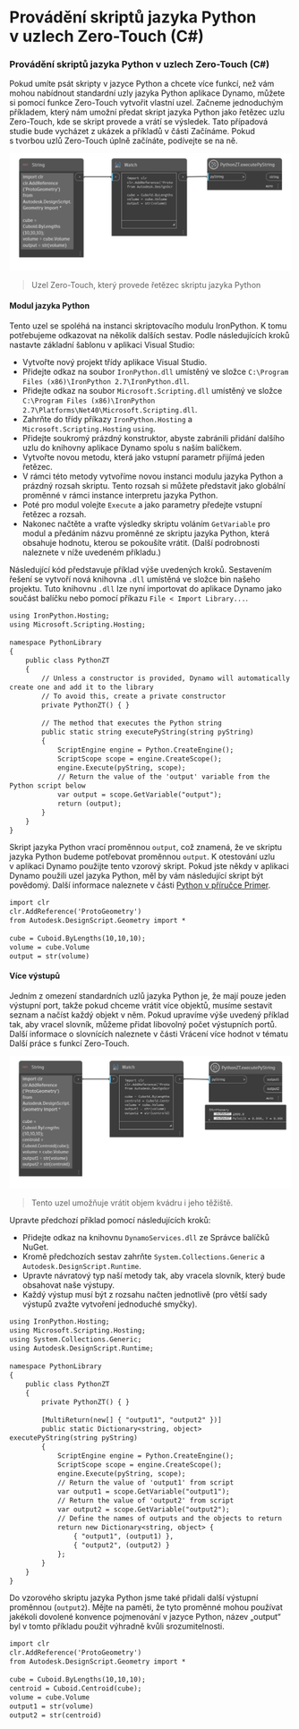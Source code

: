 # Provádění skriptů jazyka Python v uzlech Zero-Touch (C#) 

### Provádění skriptů jazyka Python v uzlech Zero-Touch (C#) <a href="#executing-python-scripts-in-zero-touch-nodes-c" id="executing-python-scripts-in-zero-touch-nodes-c"></a>

Pokud umíte psát skripty v jazyce Python a chcete více funkcí, než vám mohou nabídnout standardní uzly jazyka Python aplikace Dynamo, můžete si pomocí funkce Zero-Touch vytvořit vlastní uzel. Začneme jednoduchým příkladem, který nám umožní předat skript jazyka Python jako řetězec uzlu Zero-Touch, kde se skript provede a vrátí se výsledek. Tato případová studie bude vycházet z ukázek a příkladů v části Začínáme. Pokud s tvorbou uzlů Zero-Touch úplně začínáte, podívejte se na ně.

![Uzel Zero-Touch, který provede řetězec skriptu jazyka Python](images/python-case-study.png)

> Uzel Zero-Touch, který provede řetězec skriptu jazyka Python

#### Modul jazyka Python <a href="#python-engine" id="python-engine"></a>

Tento uzel se spoléhá na instanci skriptovacího modulu IronPython. K tomu potřebujeme odkazovat na několik dalších sestav. Podle následujících kroků nastavte základní šablonu v aplikaci Visual Studio:

* Vytvořte nový projekt třídy aplikace Visual Studio.
* Přidejte odkaz na soubor `IronPython.dll` umístěný ve složce `C:\Program Files (x86)\IronPython 2.7\IronPython.dll`.
* Přidejte odkaz na soubor `Microsoft.Scripting.dll` umístěný ve složce `C:\Program Files (x86)\IronPython 2.7\Platforms\Net40\Microsoft.Scripting.dll`.
* Zahrňte do třídy příkazy `IronPython.Hosting` a `Microsoft.Scripting.Hosting` `using`.
* Přidejte soukromý prázdný konstruktor, abyste zabránili přidání dalšího uzlu do knihovny aplikace Dynamo spolu s naším balíčkem.
* Vytvořte novou metodu, která jako vstupní parametr přijímá jeden řetězec.
* V rámci této metody vytvoříme novou instanci modulu jazyka Python a prázdný rozsah skriptu. Tento rozsah si můžete představit jako globální proměnné v rámci instance interpretu jazyka Python.
* Poté pro modul volejte `Execute` a jako parametry předejte vstupní řetězec a rozsah.
* Nakonec načtěte a vraťte výsledky skriptu voláním `GetVariable` pro modul a předáním názvu proměnné ze skriptu jazyka Python, která obsahuje hodnotu, kterou se pokoušíte vrátit. (Další podrobnosti naleznete v níže uvedeném příkladu.)

Následující kód představuje příklad výše uvedených kroků. Sestavením řešení se vytvoří nová knihovna `.dll` umístěná ve složce bin našeho projektu. Tuto knihovnu `.dll` lze nyní importovat do aplikace Dynamo jako součást balíčku nebo pomocí příkazu `File < Import Library...`.

```
using IronPython.Hosting;
using Microsoft.Scripting.Hosting;

namespace PythonLibrary
{
    public class PythonZT
    {
        // Unless a constructor is provided, Dynamo will automatically create one and add it to the library
        // To avoid this, create a private constructor
        private PythonZT() { }

        // The method that executes the Python string
        public static string executePyString(string pyString)
        {
            ScriptEngine engine = Python.CreateEngine();
            ScriptScope scope = engine.CreateScope();
            engine.Execute(pyString, scope);
            // Return the value of the 'output' variable from the Python script below
            var output = scope.GetVariable("output");
            return (output);
        }
    }
}
```

Skript jazyka Python vrací proměnnou `output`, což znamená, že ve skriptu jazyka Python budeme potřebovat proměnnou `output`. K otestování uzlu v aplikaci Dynamo použijte tento vzorový skript. Pokud jste někdy v aplikaci Dynamo použili uzel jazyka Python, měl by vám následující skript být povědomý. Další informace naleznete v části [Python v příručce Primer](http://dynamoprimer.com/en/09\_Custom-Nodes/9-4\_Python.html).

```
import clr
clr.AddReference('ProtoGeometry')
from Autodesk.DesignScript.Geometry import *

cube = Cuboid.ByLengths(10,10,10);
volume = cube.Volume
output = str(volume)
```

#### Více výstupů <a href="#multiple-outputs" id="multiple-outputs"></a>

Jedním z omezení standardních uzlů jazyka Python je, že mají pouze jeden výstupní port, takže pokud chceme vrátit více objektů, musíme sestavit seznam a načíst každý objekt v něm. Pokud upravíme výše uvedený příklad tak, aby vracel slovník, můžeme přidat libovolný počet výstupních portů. Další informace o slovnících naleznete v části Vrácení více hodnot v tématu Další práce s funkcí Zero-Touch.

![Tento uzel umožňuje vrátit objem kvádru i jeho těžiště.](images/python-multi-case-study.png)

> Tento uzel umožňuje vrátit objem kvádru i jeho těžiště.

Upravte předchozí příklad pomocí následujících kroků:

* Přidejte odkaz na knihovnu `DynamoServices.dll` ze Správce balíčků NuGet.
* Kromě předchozích sestav zahrňte `System.Collections.Generic` a `Autodesk.DesignScript.Runtime`.
* Upravte návratový typ naší metody tak, aby vracela slovník, který bude obsahovat naše výstupy.
* Každý výstup musí být z rozsahu načten jednotlivě (pro větší sady výstupů zvažte vytvoření jednoduché smyčky).

```
using IronPython.Hosting;
using Microsoft.Scripting.Hosting;
using System.Collections.Generic;
using Autodesk.DesignScript.Runtime;

namespace PythonLibrary
{
    public class PythonZT
    {
        private PythonZT() { }

        [MultiReturn(new[] { "output1", "output2" })]
        public static Dictionary<string, object> executePyString(string pyString)
        {
            ScriptEngine engine = Python.CreateEngine();
            ScriptScope scope = engine.CreateScope();
            engine.Execute(pyString, scope);
            // Return the value of 'output1' from script
            var output1 = scope.GetVariable("output1");
            // Return the value of 'output2' from script
            var output2 = scope.GetVariable("output2");
            // Define the names of outputs and the objects to return
            return new Dictionary<string, object> {
                { "output1", (output1) },
                { "output2", (output2) }
            };
        }
    }
}
```

Do vzorového skriptu jazyka Python jsme také přidali další výstupní proměnnou (`output2`). Mějte na paměti, že tyto proměnné mohou používat jakékoli dovolené konvence pojmenování v jazyce Python, název „output“ byl v tomto příkladu použit výhradně kvůli srozumitelnosti.

```
import clr
clr.AddReference('ProtoGeometry')
from Autodesk.DesignScript.Geometry import *

cube = Cuboid.ByLengths(10,10,10);
centroid = Cuboid.Centroid(cube);
volume = cube.Volume
output1 = str(volume)
output2 = str(centroid)
```
